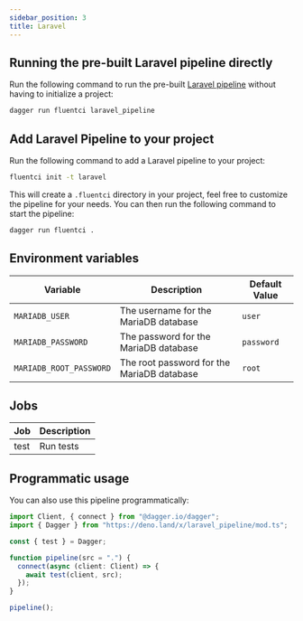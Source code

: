```yaml
---
sidebar_position: 3
title: Laravel
---
```


## Running the pre-built Laravel pipeline directly

Run the following command to run the pre-built [Laravel pipeline](https://github.com/fluent-ci-templates/laravel-pipeline) without having to initialize a project:

```bash
dagger run fluentci laravel_pipeline
```

## Add Laravel Pipeline to your project

Run the following command to add a Laravel pipeline to your project:

```bash
fluentci init -t laravel
```

This will create a `.fluentci` directory in your project, feel free to customize the pipeline for your needs.
You can then run the following command to start the pipeline:

```bash
dagger run fluentci .
```

## Environment variables

| Variable               | Description                                | Default Value |
| ---------------------- | ------------------------------------------ | ------------- |
|`MARIADB_USER`          | The username for the MariaDB database      | `user`        |
|`MARIADB_PASSWORD`      | The password for the MariaDB database      | `password`    |
|`MARIADB_ROOT_PASSWORD` | The root password for the MariaDB database | `root`        |


## Jobs

| Job       | Description   |
| --------- | ------------- |
| test      | Run tests      |

## Programmatic usage

You can also use this pipeline programmatically:

```ts
import Client, { connect } from "@dagger.io/dagger";
import { Dagger } from "https://deno.land/x/laravel_pipeline/mod.ts";

const { test } = Dagger;

function pipeline(src = ".") {
  connect(async (client: Client) => {
    await test(client, src);
  });
}

pipeline();
```